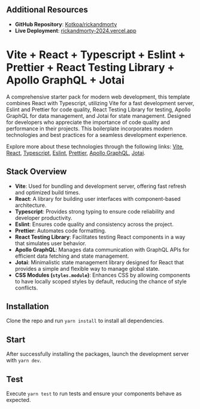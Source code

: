 ## Additional Resources

- **GitHub Repository**: [Kotkoa/rickandmorty](https://github.com/Kotkoa/rickandmorty)
- **Live Deployment**: [rickandmorty-2024.vercel.app](https://rickandmorty-2024.vercel.app)

# Vite + React + Typescript + Eslint + Prettier + React Testing Library + Apollo GraphQL + Jotai

A comprehensive starter pack for modern web development, this template combines React with Typescript, utilizing Vite for a fast development server, Eslint and Prettier for code quality, React Testing Library for testing, Apollo GraphQL for data management, and Jotai for state management. Designed for developers who appreciate the importance of code quality and performance in their projects. This boilerplate incorporates modern technologies and best practices for a seamless development experience.

Explore more about these technologies through the following links: [Vite](https://github.com/vitejs/vite), [React](https://reactjs.org/), [Typescript](https://www.typescriptlang.org/), [Eslint](https://eslint.org/), [Prettier](https://prettier.io/), [Apollo GraphQL](https://www.apollographql.com/), [Jotai](https://jotai.pmnd.rs/).

## Stack Overview

- **Vite**: Used for bundling and development server, offering fast refresh and optimized build times.
- **React**: A library for building user interfaces with component-based architecture.
- **Typescript**: Provides strong typing to ensure code reliability and developer productivity.
- **Eslint**: Ensures code quality and consistency across the project.
- **Prettier**: Automates code formatting.
- **React Testing Library**: Facilitates testing React components in a way that simulates user behavior.
- **Apollo GraphQL**: Manages data communication with GraphQL APIs for efficient data fetching and state management.
- **Jotai**: Minimalistic state management library designed for React that provides a simple and flexible way to manage global state.
- **CSS Modules (`styles.module`)**: Enhances CSS by allowing components to have locally scoped styles by default, reducing the chance of style conflicts.

## Installation

Clone the repo and run `yarn install` to install all dependencies.

## Start

After successfully installing the packages, launch the development server with `yarn dev`.

## Test

Execute `yarn test` to run tests and ensure your components behave as expected.
